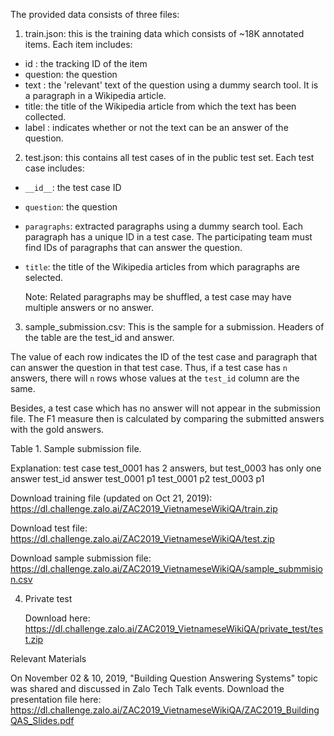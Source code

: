 The provided data consists of three files:

1. train.json: this is the training data which consists of ~18K annotated items. Each item includes:

* id : the tracking ID of the item
* question: the question
* text : the 'relevant' text of the question using a dummy search tool. It is a paragraph in a Wikipedia article.
* title: the title of the Wikipedia article from which the text has been collected.
* label : indicates whether or not the text can be an answer of the question.

 

2. test.json: this contains all test cases of in the public test set. Each test case includes:

* `__id__`: the test case ID
* `question`: the question
* `paragraphs`: extracted paragraphs using a dummy search tool. Each paragraph has a unique ID in a test case. The participating team must find IDs of paragraphs that can answer the question.
* `title`: the title of the Wikipedia articles from which paragraphs are selected.

    Note: Related paragraphs may be shuffled, a test case may have multiple answers or no answer.

 

3. sample_submission.csv: This is the sample for a submission. Headers of the table are the test_id and answer. 

The value of each row indicates the ID of the test case and paragraph that can answer the question in that test case. Thus, if a test case has `n` answers, there will `n` rows whose values at the `test_id` column are the same.

Besides, a test case which has no answer will not appear in the submission file. The F1 measure then is calculated by comparing the submitted answers with the gold answers. 

Table 1. Sample submission file. 

Explanation: test case test_0001 has 2 answers, but test_0003 has only one answer
test_id	answer
test_0001	p1
test_0001	p2
test_0003	p1

 

Download training file (updated on Oct 21, 2019): https://dl.challenge.zalo.ai/ZAC2019_VietnameseWikiQA/train.zip

Download test file: https://dl.challenge.zalo.ai/ZAC2019_VietnameseWikiQA/test.zip

Download sample submission file: https://dl.challenge.zalo.ai/ZAC2019_VietnameseWikiQA/sample_submmision.csv

 

4. Private test

    Download here: https://dl.challenge.zalo.ai/ZAC2019_VietnameseWikiQA/private_test/test.zip

 

Relevant Materials

On November 02 & 10, 2019, "Building Question Answering Systems" topic was shared and discussed in Zalo Tech Talk events. Download the presentation file here: https://dl.challenge.zalo.ai/ZAC2019_VietnameseWikiQA/ZAC2019_BuildingQAS_Slides.pdf